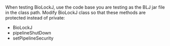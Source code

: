 When testing BioLockJ, use the code base you are testing as the BLJ jar file in the class path.
Modify BioLockJ class so that these methods are protected instead of private:                      
 * BioLockJ
 * pipelineShutDown
 * setPipelineSecurity
